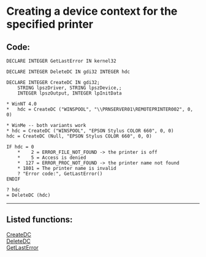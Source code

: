 <link rel="stylesheet" type="text/css" href="../css/win32api.css">  
<link rel="stylesheet" href="https://cdnjs.cloudflare.com/ajax/libs/font-awesome/4.7.0/css/font-awesome.min.css">

# Creating a device context for the specified printer

## Code:
```foxpro  
DECLARE INTEGER GetLastError IN kernel32

DECLARE INTEGER DeleteDC IN gdi32 INTEGER hdc

DECLARE INTEGER CreateDC IN gdi32;
	STRING lpszDriver, STRING lpszDevice,;
	INTEGER lpszOutput, INTEGER lpInitData

* WinNT 4.0
*	hdc = CreateDC ("WINSPOOL", "\\PRNSERVER01\REMOTEPRINTER002", 0, 0)

* WinMe -- both variants work
* hdc = CreateDC ("WINSPOOL", "EPSON Stylus COLOR 660", 0, 0)
hdc = CreateDC (Null, "EPSON Stylus COLOR 660", 0, 0)

IF hdc = 0
	*    2 = ERROR_FILE_NOT_FOUND -> the printer is off
	*    5 = Access is denied
	*  127 = ERROR_PROC_NOT_FOUND -> the printer name not found
	* 1801 = The printer name is invalid
	? "Error code:", GetLastError()
ENDIF

? hdc
= DeleteDC (hdc)  
```  
***  


## Listed functions:
[CreateDC](../libraries/gdi32/CreateDC.md)  
[DeleteDC](../libraries/gdi32/DeleteDC.md)  
[GetLastError](../libraries/kernel32/GetLastError.md)  
